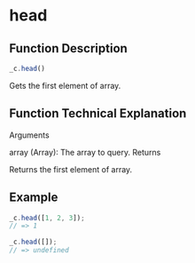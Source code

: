 # head

## Function Description

```javascript
_c.head()
```

Gets the first element of array.

## Function Technical Explanation

Arguments

array (Array): The array to query.
Returns

Returns the first element of array.

## Example

```javascript
_c.head([1, 2, 3]);
// => 1

_c.head([]);
// => undefined
```
